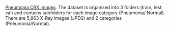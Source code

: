 [Pneumonia CRX images](https://www.kaggle.com/paultimothymooney/chest-xray-pneumonia). 
The dataset is organised into 3 folders (train, test, val) and contains subfolders for each image category (Pneumonia/ Normal). 
There are 5,863 X-Ray images (JPEG) and 2 categories (Pneumonia/Normal).
